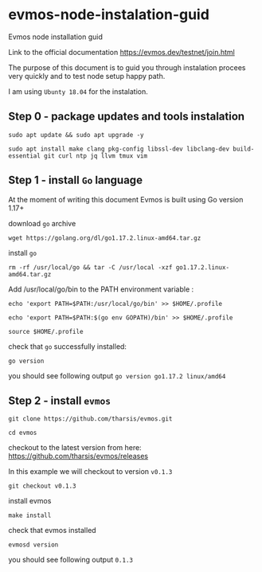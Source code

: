 # evmos-node-instalation-guid
Evmos node installation guid

Link to the official documentation https://evmos.dev/testnet/join.html

The purpose of this document is to guid you through instalation procees very quickly and to test node setup happy path.

I am using `Ubunty 18.04` for the instalation.

## Step 0 - package updates and tools instalation

`sudo apt update && sudo apt upgrade -y`

`sudo apt install make clang pkg-config libssl-dev libclang-dev build-essential git curl ntp jq llvm tmux vim`

## Step 1 - install `Go` language 

At the moment of writing this document Evmos is built using Go version 1.17+

download `go` archive  

`wget https://golang.org/dl/go1.17.2.linux-amd64.tar.gz`

install `go` 

`rm -rf /usr/local/go && tar -C /usr/local -xzf go1.17.2.linux-amd64.tar.gz`

Add /usr/local/go/bin to the PATH environment variable : 

`echo 'export PATH=$PATH:/usr/local/go/bin' >> $HOME/.profile`

`echo 'export PATH=$PATH:$(go env GOPATH)/bin' >> $HOME/.profile`

`source $HOME/.profile`

check that `go` successfully installed:

`go version`

you should see following output `go version go1.17.2 linux/amd64`

## Step 2 - install `evmos`

`git clone https://github.com/tharsis/evmos.git`

`cd evmos`

checkout to the latest version from here: https://github.com/tharsis/evmos/releases

In this example we will checkout to version `v0.1.3`

`git checkout v0.1.3`

install evmos

`make install`

check that evmos installed

`evmosd version`

you should see following output `0.1.3`







